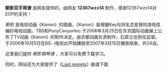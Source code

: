 

**朝影双手简谱** 是网友提供的，由网友 **12367wzx14** 制作，感谢12367wzx14对EOP的支持！

_朝影_
是电视动画《Kanon》的插曲。《Kanon》是根据Key社同名恋爱冒险游戏改编的电视动画，TBS和PonyCanyonInc.于2006年3月25日在东京国际动画展上公布了TV动画《Kanon》的制作决定。由京都动画负责制作，石原立也担任监督。于2006年10月5日在BS-
i电视台开始播放至2007年3月15日播放结束，共24话。

这里我们提供 _朝影钢琴谱_ ，大家可以免费下载学习。

同时，网站还为大家提供了《[Last regrets](Music-4064-Last-regrets-Kanon-主题曲.html "Last
regrets")》曲谱下载


